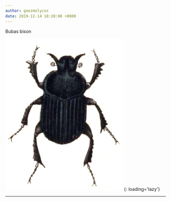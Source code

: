 ```yaml
---
author: geezmolycos
date: 2019-12-14 18:20:00 +0800
---
```


Bubas bison

![](/assets/images/qq-zone/2019-12-14-bubas-bison.jpg){: loading='lazy'}

---
